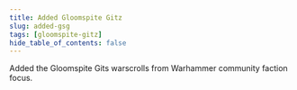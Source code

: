 ```yaml
---
title: Added Gloomspite Gitz
slug: added-gsg
tags: [gloomspite-gitz]
hide_table_of_contents: false
---
```


Added the Gloomspite Gits warscrolls from Warhammer community faction focus.
